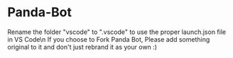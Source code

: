 # Panda-Bot
Rename the folder "vscode" to ".vscode" to use the proper launch.json file in VS Code\n
If you choose to Fork Panda Bot, Please add something original to it and don't just rebrand it as your own :)
